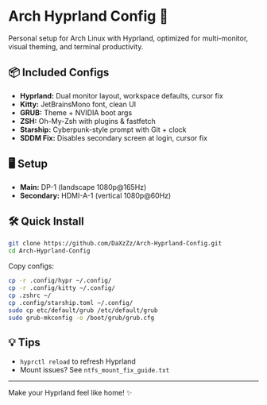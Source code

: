 # Arch Hyprland Config 🚀

Personal setup for Arch Linux with Hyprland, optimized for multi-monitor, visual theming, and terminal productivity.

## 📦 Included Configs
- **Hyprland:** Dual monitor layout, workspace defaults, cursor fix
- **Kitty:** JetBrainsMono font, clean UI
- **GRUB:** Theme + NVIDIA boot args
- **ZSH:** Oh-My-Zsh with plugins & fastfetch
- **Starship:** Cyberpunk-style prompt with Git + clock
- **SDDM Fix:** Disables secondary screen at login, cursor fix

## 🖥️ Setup
- **Main:** DP-1 (landscape 1080p@165Hz)
- **Secondary:** HDMI-A-1 (vertical 1080p@60Hz)

## 🛠 Quick Install
```bash
git clone https://github.com/DaXzZz/Arch-Hyprland-Config.git
cd Arch-Hyprland-Config
```
Copy configs:
```bash
cp -r .config/hypr ~/.config/
cp -r .config/kitty ~/.config/
cp .zshrc ~/
cp .config/starship.toml ~/.config/
sudo cp etc/default/grub /etc/default/grub
sudo grub-mkconfig -o /boot/grub/grub.cfg
```

## 💡 Tips
- `hyprctl reload` to refresh Hyprland
- Mount issues? See `ntfs_mount_fix_guide.txt`

---

Make your Hyprland feel like home! ✨

